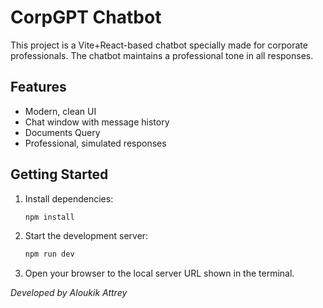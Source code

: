 
# CorpGPT Chatbot

This project is a Vite+React-based chatbot specially made for corporate professionals. The chatbot maintains a professional tone in all responses.

## Features
- Modern, clean UI
- Chat window with message history
- Documents Query
- Professional, simulated responses

## Getting Started
1. Install dependencies:
   ```powershell
   npm install
   ```
2. Start the development server:
   ```powershell
   npm run dev
   ```
3. Open your browser to the local server URL shown in the terminal.


   

*Developed by Aloukik Attrey*
